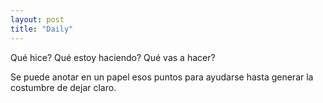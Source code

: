 ```yaml
---
layout: post
title: "Daily"
---
```

Qué hice?
Qué estoy haciendo?
Qué vas a hacer?

Se puede anotar en un papel esos puntos para ayudarse hasta generar la costumbre de dejar claro.